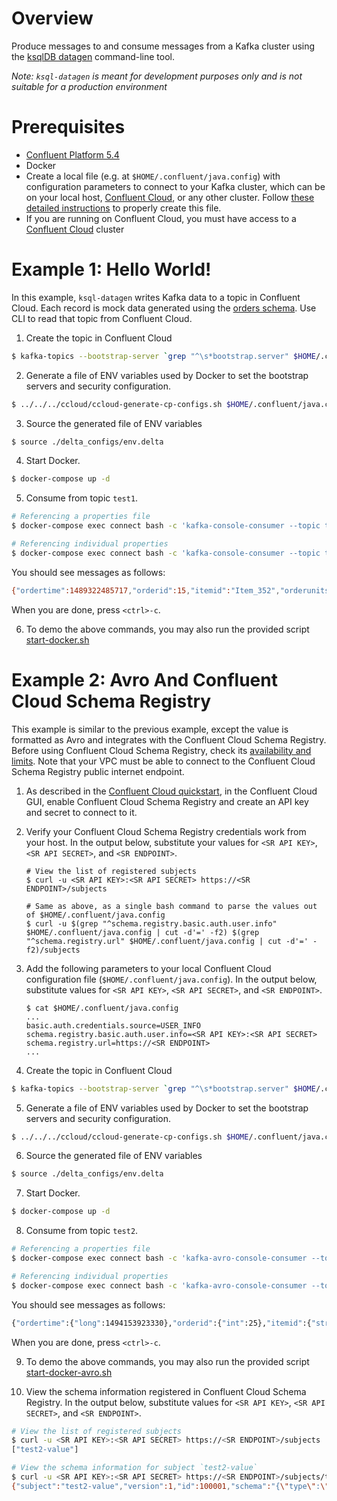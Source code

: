 # Overview

Produce messages to and consume messages from a Kafka cluster using the [ksqlDB datagen](https://docs.confluent.io/current/ksql/docs/tutorials/generate-custom-test-data.html?utm_source=github&utm_medium=demo&utm_campaign=ch.examples_type.community_content.clients-ccloud) command-line tool.

*Note: `ksql-datagen` is meant for development purposes only and is not suitable for a production environment*


# Prerequisites

* [Confluent Platform 5.4](https://www.confluent.io/download/?utm_source=github&utm_medium=demo&utm_campaign=ch.examples_type.community_content.clients-ccloud)
* Docker
* Create a local file (e.g. at `$HOME/.confluent/java.config`) with configuration parameters to connect to your Kafka cluster, which can be on your local host, [Confluent Cloud](https://www.confluent.io/confluent-cloud/?utm_source=github&utm_medium=demo&utm_campaign=ch.examples_type.community_content.clients-ccloud), or any other cluster.  Follow [these detailed instructions](https://github.com/confluentinc/configuration-templates/tree/master/README.md) to properly create this file. 
* If you are running on Confluent Cloud, you must have access to a [Confluent Cloud](https://www.confluent.io/confluent-cloud/?utm_source=github&utm_medium=demo&utm_campaign=ch.examples_type.community_content.clients-ccloud) cluster

# Example 1: Hello World!

In this example, `ksql-datagen` writes Kafka data to a topic in Confluent Cloud. 
Each record is mock data generated using the [orders schema](https://github.com/confluentinc/ksql/blob/master/ksqldb-examples/src/main/resources/orders_schema.avro).
Use CLI to read that topic from Confluent Cloud.

1. Create the topic in Confluent Cloud

```bash
$ kafka-topics --bootstrap-server `grep "^\s*bootstrap.server" $HOME/.confluent/java.config | tail -1` --command-config $HOME/.confluent/java.config --topic test1 --create --replication-factor 3 --partitions 6
```

2. Generate a file of ENV variables used by Docker to set the bootstrap servers and security configuration.

```bash
$ ../../../ccloud/ccloud-generate-cp-configs.sh $HOME/.confluent/java.config
```

3. Source the generated file of ENV variables

```bash
$ source ./delta_configs/env.delta
```

4. Start Docker.

```bash
$ docker-compose up -d
```

5. Consume from topic `test1`.

```bash
# Referencing a properties file
$ docker-compose exec connect bash -c 'kafka-console-consumer --topic test1 --bootstrap-server $CONNECT_BOOTSTRAP_SERVERS --consumer.config /tmp/ak-tools-ccloud.delta --max-messages 5'

# Referencing individual properties
$ docker-compose exec connect bash -c 'kafka-console-consumer --topic test1 --bootstrap-server $CONNECT_BOOTSTRAP_SERVERS --consumer-property ssl.endpoint.identification.algorithm=https --consumer-property sasl.mechanism=PLAIN --consumer-property security.protocol=SASL_SSL --consumer-property sasl.jaas.config="$SASL_JAAS_CONFIG_PROPERTY_FORMAT" --max-messages 5'
```

You should see messages as follows:

```bash
{"ordertime":1489322485717,"orderid":15,"itemid":"Item_352","orderunits":9.703502112840228,"address":{"city":"City_48","state":"State_21","zipcode":32731}}
```

When you are done, press `<ctrl>-c`.

6. To demo the above commands, you may also run the provided script [start-docker.sh](start-docker.sh)


# Example 2: Avro And Confluent Cloud Schema Registry

This example is similar to the previous example, except the value is formatted as Avro and integrates with the Confluent Cloud Schema Registry.
Before using Confluent Cloud Schema Registry, check its [availability and limits](https://docs.confluent.io/current/cloud/limits.html?utm_source=github&utm_medium=demo&utm_campaign=ch.examples_type.community_content.clients-ccloud).
Note that your VPC must be able to connect to the Confluent Cloud Schema Registry public internet endpoint.

1. As described in the [Confluent Cloud quickstart](https://docs.confluent.io/current/quickstart/cloud-quickstart/schema-registry.html?utm_source=github&utm_medium=demo&utm_campaign=ch.examples_type.community_content.clients-ccloud), in the Confluent Cloud GUI, enable Confluent Cloud Schema Registry and create an API key and secret to connect to it.

2. Verify your Confluent Cloud Schema Registry credentials work from your host. In the output below, substitute your values for `<SR API KEY>`, `<SR API SECRET>`, and `<SR ENDPOINT>`.

    ```shell
    # View the list of registered subjects
    $ curl -u <SR API KEY>:<SR API SECRET> https://<SR ENDPOINT>/subjects

    # Same as above, as a single bash command to parse the values out of $HOME/.confluent/java.config
    $ curl -u $(grep "^schema.registry.basic.auth.user.info" $HOME/.confluent/java.config | cut -d'=' -f2) $(grep "^schema.registry.url" $HOME/.confluent/java.config | cut -d'=' -f2)/subjects
    ```

3. Add the following parameters to your local Confluent Cloud configuration file (``$HOME/.confluent/java.config``). In the output below, substitute values for `<SR API KEY>`, `<SR API SECRET>`, and `<SR ENDPOINT>`.

    ```shell
    $ cat $HOME/.confluent/java.config
    ...
    basic.auth.credentials.source=USER_INFO
    schema.registry.basic.auth.user.info=<SR API KEY>:<SR API SECRET>
    schema.registry.url=https://<SR ENDPOINT>
    ...
    ```

4. Create the topic in Confluent Cloud

```bash
$ kafka-topics --bootstrap-server `grep "^\s*bootstrap.server" $HOME/.confluent/java.config | tail -1` --command-config $HOME/.confluent/java.config --topic test2 --create --replication-factor 3 --partitions 6
```

5. Generate a file of ENV variables used by Docker to set the bootstrap servers and security configuration.

```bash
$ ../../../ccloud/ccloud-generate-cp-configs.sh $HOME/.confluent/java.config
```

6. Source the generated file of ENV variables

```bash
$ source ./delta_configs/env.delta
```

7. Start Docker.

```bash
$ docker-compose up -d
```

8. Consume from topic `test2`.

```bash
# Referencing a properties file
$ docker-compose exec connect bash -c 'kafka-avro-console-consumer --topic test2 --bootstrap-server $CONNECT_BOOTSTRAP_SERVERS --consumer.config /tmp/ak-tools-ccloud.delta --property basic.auth.credentials.source=$CONNECT_VALUE_CONVERTER_BASIC_AUTH_CREDENTIALS_SOURCE --property schema.registry.basic.auth.user.info=$CONNECT_VALUE_CONVERTER_SCHEMA_REGISTRY_BASIC_AUTH_USER_INFO --property schema.registry.url=$CONNECT_VALUE_CONVERTER_SCHEMA_REGISTRY_URL --max-messages 5'

# Referencing individual properties
$ docker-compose exec connect bash -c 'kafka-avro-console-consumer --topic test2 --bootstrap-server $CONNECT_BOOTSTRAP_SERVERS --consumer-property ssl.endpoint.identification.algorithm=https --consumer-property sasl.mechanism=PLAIN --consumer-property security.protocol=SASL_SSL --consumer-property sasl.jaas.config="$SASL_JAAS_CONFIG_PROPERTY_FORMAT" --property basic.auth.credentials.source=$CONNECT_VALUE_CONVERTER_BASIC_AUTH_CREDENTIALS_SOURCE --property schema.registry.basic.auth.user.info=$CONNECT_VALUE_CONVERTER_SCHEMA_REGISTRY_BASIC_AUTH_USER_INFO --property schema.registry.url=$CONNECT_VALUE_CONVERTER_SCHEMA_REGISTRY_URL --max-messages 5'
```

You should see messages as follows:

```bash
{"ordertime":{"long":1494153923330},"orderid":{"int":25},"itemid":{"string":"Item_441"},"orderunits":{"double":0.9910185646928878},"address":{"io.confluent.ksql.avro_schemas.KsqlDataSourceSchema_address":{"city":{"string":"City_61"},"state":{"string":"State_41"},"zipcode":{"long":60468}}}}
```

When you are done, press `<ctrl>-c`.

9. To demo the above commands, you may also run the provided script [start-docker-avro.sh](start-docker-avro.sh)

10. View the schema information registered in Confluent Cloud Schema Registry. In the output below, substitute values for `<SR API KEY>`, `<SR API SECRET>`, and `<SR ENDPOINT>`.

```bash
# View the list of registered subjects
$ curl -u <SR API KEY>:<SR API SECRET> https://<SR ENDPOINT>/subjects
["test2-value"]

# View the schema information for subject `test2-value`
$ curl -u <SR API KEY>:<SR API SECRET> https://<SR ENDPOINT>/subjects/test2-value/versions/1
{"subject":"test2-value","version":1,"id":100001,"schema":"{\"type\":\"record\",\"name\":\"KsqlDataSourceSchema\",\"namespace\":\"io.confluent.ksql.avro_schemas\",\"fields\":[{\"name\":\"ordertime\",\"type\":[\"null\",\"long\"],\"default\":null},{\"name\":\"orderid\",\"type\":[\"null\",\"int\"],\"default\":null},{\"name\":\"itemid\",\"type\":[\"null\",\"string\"],\"default\":null},{\"name\":\"orderunits\",\"type\":[\"null\",\"double\"],\"default\":null},{\"name\":\"address\",\"type\":[\"null\",{\"type\":\"record\",\"name\":\"KsqlDataSourceSchema_address\",\"fields\":[{\"name\":\"city\",\"type\":[\"null\",\"string\"],\"default\":null},{\"name\":\"state\",\"type\":[\"null\",\"string\"],\"default\":null},{\"name\":\"zipcode\",\"type\":[\"null\",\"long\"],\"default\":null}]}],\"default\":null}]}"}
```
